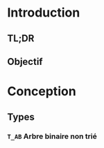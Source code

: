 # Introduction 
## TL;DR


## Objectif

# Conception 
## Types 
### ``T_AB`` Arbre binaire non trié 
<!--stackedit_data:
eyJoaXN0b3J5IjpbMzE4OTQ5ODM2XX0=
-->